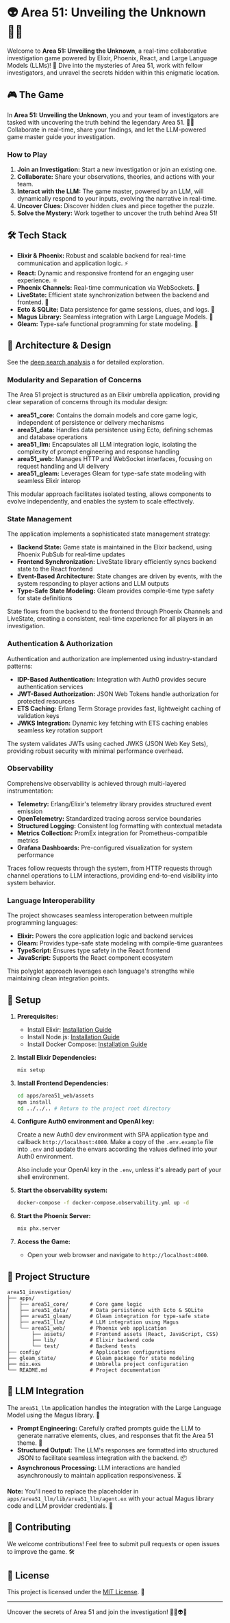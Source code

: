# 👽 Area 51: Unveiling the Unknown 🕵️‍♀️

Welcome to **Area 51: Unveiling the Unknown**, a real-time collaborative investigation game powered by Elixir, Phoenix, React, and Large Language Models (LLMs)! 🚀 Dive into the mysteries of Area 51, work with fellow investigators, and unravel the secrets hidden within this enigmatic location.

## 🎮 The Game

In **Area 51: Unveiling the Unknown**, you and your team of investigators are tasked with uncovering the truth behind the legendary Area 51. 🕵️‍♂️ Collaborate in real-time, share your findings, and let the LLM-powered game master guide your investigation.

### How to Play

1.  **Join an Investigation:** Start a new investigation or join an existing one.
2.  **Collaborate:** Share your observations, theories, and actions with your team.
3.  **Interact with the LLM:** The game master, powered by an LLM, will dynamically respond to your inputs, evolving the narrative in real-time.
4.  **Uncover Clues:** Discover hidden clues and piece together the puzzle.
5.  **Solve the Mystery:** Work together to uncover the truth behind Area 51!

## 🛠️ Tech Stack

-   **Elixir & Phoenix:** Robust and scalable backend for real-time communication and application logic. ⚡
-   **React:** Dynamic and responsive frontend for an engaging user experience. ⚛️
-   **Phoenix Channels:** Real-time communication via WebSockets. 📡
-   **LiveState:** Efficient state synchronization between the backend and frontend. 🔄
-   **Ecto & SQLite:** Data persistence for game sessions, clues, and logs. 💾
-   **Magus Library:** Seamless integration with Large Language Models. 🧠
-   **Gleam:** Type-safe functional programming for state modeling. 🌟

## 🧮 Architecture & Design
See the [deep search analysis](./Architecture_Deep_Search.md) a for detailed exploration.

### Modularity and Separation of Concerns

The Area 51 project is structured as an Elixir umbrella application, providing clear separation of concerns through its modular design:

-   **area51_core:** Contains the domain models and core game logic, independent of persistence or delivery mechanisms
-   **area51_data:** Handles data persistence using Ecto, defining schemas and database operations
-   **area51_llm:** Encapsulates all LLM integration logic, isolating the complexity of prompt engineering and response handling
-   **area51_web:** Manages HTTP and WebSocket interfaces, focusing on request handling and UI delivery
-   **area51_gleam:** Leverages Gleam for type-safe state modeling with seamless Elixir interop

This modular approach facilitates isolated testing, allows components to evolve independently, and enables the system to scale effectively.

### State Management

The application implements a sophisticated state management strategy:

-   **Backend State:** Game state is maintained in the Elixir backend, using Phoenix PubSub for real-time updates
-   **Frontend Synchronization:** LiveState library efficiently syncs backend state to the React frontend
-   **Event-Based Architecture:** State changes are driven by events, with the system responding to player actions and LLM outputs
-   **Type-Safe State Modeling:** Gleam provides compile-time type safety for state definitions

State flows from the backend to the frontend through Phoenix Channels and LiveState, creating a consistent, real-time experience for all players in an investigation.

### Authentication & Authorization

Authentication and authorization are implemented using industry-standard patterns:

-   **IDP-Based Authentication:** Integration with Auth0 provides secure authentication services
-   **JWT-Based Authorization:** JSON Web Tokens handle authorization for protected resources
-   **ETS Caching:** Erlang Term Storage provides fast, lightweight caching of validation keys
-   **JWKS Integration:** Dynamic key fetching with ETS caching enables seamless key rotation support

The system validates JWTs using cached JWKS (JSON Web Key Sets), providing robust security with minimal performance overhead.

### Observability

Comprehensive observability is achieved through multi-layered instrumentation:

-   **Telemetry:** Erlang/Elixir's telemetry library provides structured event emission
-   **OpenTelemetry:** Standardized tracing across service boundaries
-   **Structured Logging:** Consistent log formatting with contextual metadata
-   **Metrics Collection:** PromEx integration for Prometheus-compatible metrics
-   **Grafana Dashboards:** Pre-configured visualization for system performance

Traces follow requests through the system, from HTTP requests through channel operations to LLM interactions, providing end-to-end visibility into system behavior.

### Language Interoperability

The project showcases seamless interoperation between multiple programming languages:

-   **Elixir:** Powers the core application logic and backend services
-   **Gleam:** Provides type-safe state modeling with compile-time guarantees
-   **TypeScript:** Ensures type safety in the React frontend
-   **JavaScript:** Supports the React component ecosystem

This polyglot approach leverages each language's strengths while maintaining clean integration points.

## 🚀 Setup

1.  **Prerequisites:**
    -   Install Elixir: [Installation Guide](https://elixir-lang.org/install.html)
    -   Install Node.js: [Installation Guide](https://nodejs.org/)
    -   Install Docker Compose: [Installation Guide](https://docs.docker.com/compose/install/)

2.  **Install Elixir Dependencies:**
    ```bash
    mix setup
    ```

3.  **Install Frontend Dependencies:**
    ```bash
    cd apps/area51_web/assets
    npm install
    cd ../../.. # Return to the project root directory
    ```

4.  **Configure Auth0 environment and OpenAI key:**

    Create a new Auth0 dev environment with SPA application type and callback `http://localhost:4000`. Make a copy of the `.env.example` file into `.env` and update the envars
    according the values defined into your Auth0 environment.

    Also include your OpenAI key in the `.env`, unless it's already part of your shell environment.

5.  **Start the observability system:**
    ```bash
    docker-compose -f docker-compose.observability.yml up -d
    ```

5.  **Start the Phoenix Server:**
    ```bash
    mix phx.server
    ```

6.  **Access the Game:**
    -   Open your web browser and navigate to `http://localhost:4000`.

## 📂 Project Structure

```
area51_investigation/
├── apps/
│   ├── area51_core/       # Core game logic
│   ├── area51_data/       # Data persistence with Ecto & SQLite
│   ├── area51_gleam/      # Gleam integration for type-safe state
│   ├── area51_llm/        # LLM integration using Magus
│   └── area51_web/        # Phoenix web application
│       ├── assets/        # Frontend assets (React, JavaScript, CSS)
│       ├── lib/           # Elixir backend code
│       └── test/          # Backend tests
├── config/                # Application configurations
├── gleam_state/           # Gleam package for state modeling
├── mix.exs                # Umbrella project configuration
└── README.md              # Project documentation
```

## 🧠 LLM Integration

The `area51_llm` application handles the integration with the Large Language Model using the Magus library. 🚀

-   **Prompt Engineering:** Carefully crafted prompts guide the LLM to generate narrative elements, clues, and responses that fit the Area 51 theme. 📝
-   **Structured Output:** The LLM's responses are formatted into structured JSON to facilitate seamless integration with the backend. 📦
-   **Asynchronous Processing:** LLM interactions are handled asynchronously to maintain application responsiveness. ⏳

**Note:** You'll need to replace the placeholder in `apps/area51_llm/lib/area51_llm/agent.ex` with your actual Magus library code and LLM provider credentials. 🔑

## 🤝 Contributing

We welcome contributions! Feel free to submit pull requests or open issues to improve the game. 🛠️

## 📜 License

This project is licensed under the [MIT License](LICENSE). 📄

---

Uncover the secrets of Area 51 and join the investigation! 🕵️‍♂️👽🚀
